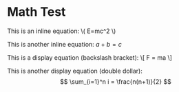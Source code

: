 # Math Test

This is an inline equation: \\( E=mc^2 \\)

This is another inline equation: $a + b = c$

This is a display equation (backslash bracket):
\\[
F = ma
\\]

This is another display equation (double dollar):
$$
\sum_{i=1}^n i = \frac{n(n+1)}{2}
$$